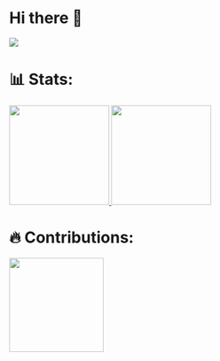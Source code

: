 # Hi there 👋

<p align="left">
  <a href="https://github.com/ryo-ma/github-profile-trophy">
    <img src="https://github-profile-trophy.vercel.app/?username=harlem88&theme=onedark&no-frame=true&title=MultipleLang,LongTimeUser,Reviews,Experience,Commit,Issue,PR,Repo">
  </a>
</p>

<h1 align="left"> 📊 Stats: </h1>

<p align="left">
<a href="https://github.com/harlem88">
  <img height="180em" src="https://github-readme-stats.vercel.app/api?username=harlem88&show_icons=true&theme=onedark"/>
  <img height="180em" src="https://github-readme-stats.vercel.app/api/top-langs/?username=harlem88&layout=compact&show_icons=true&theme=onedark&langs_count=6&hide=Arduino,JavaScript)"/>
</a>
</p>
<h1 align="left"> 🔥 Contributions: </h1>
<p align="left">
  <a href="https://git.io/streak-stats">
    <img height="170em" src="http://github-readme-streak-stats.herokuapp.com?user=harlem88&theme=dark&background=282C34&ring=CE676E&fire=8DB473&currStreakNum=CE676E&currStreakLabel=CE676E&sideLabels=CE676E">
  </a>
  <br>

